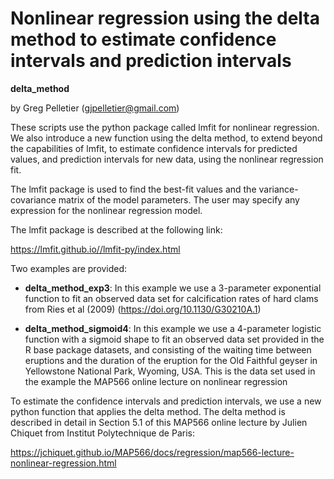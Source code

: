 # Nonlinear regression using the delta method to estimate confidence intervals and prediction intervals

**delta_method**

by Greg Pelletier (gjpelletier@gmail.com)

These scripts use the python package called lmfit for nonlinear regression. We also introduce a new function using the delta method, to extend beyond the capabilities of lmfit, to estimate confidence intervals for predicted values, and prediction intervals for new data, using the nonlinear regression fit.

The lmfit package is used to find the best-fit values and the variance-covariance matrix of the model parameters. The user may specify any expression for the nonlinear regression model. 

The lmfit package is described at the following link:

https://lmfit.github.io//lmfit-py/index.html

Two examples are provided: 

- **delta_method_exp3**: In this example we use a 3-parameter exponential function to fit an observed data set for calcification rates of hard clams from Ries et al (2009) (https://doi.org/10.1130/G30210A.1)

- **delta_method_sigmoid4**: In this example we use a 4-parameter logistic function with a sigmoid shape to fit an observed data set provided in the R base package datasets, and consisting of the waiting time between eruptions and the duration of the eruption for the Old Faithful geyser in Yellowstone National Park, Wyoming, USA. This is the data set used in the example the MAP566 online lecture on nonlinear regression

To estimate the confidence intervals and prediction intervals, we use a new python function that applies the delta method. The delta method is described in detail in Section 5.1 of this MAP566 online lecture by Julien Chiquet from Institut Polytechnique de Paris:

https://jchiquet.github.io/MAP566/docs/regression/map566-lecture-nonlinear-regression.html

